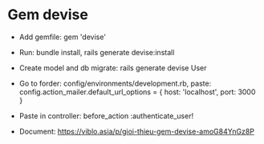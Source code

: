 # Gem devise
- Add gemfile: gem 'devise'
- Run: bundle install, rails generate devise:install
- Create model and db migrate: rails generate devise User
- Go to forder: config/environments/development.rb, 
  paste: config.action_mailer.default_url_options = { host: 'localhost', port: 3000 }
- Paste in controller:   before_action :authenticate_user!

- Document: https://viblo.asia/p/gioi-thieu-gem-devise-amoG84YnGz8P
